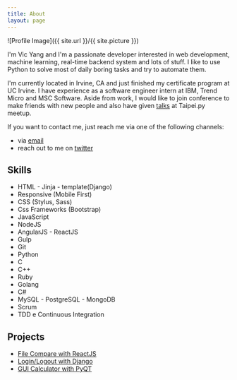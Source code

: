 ```yaml
---
title: About
layout: page
---
```

![Profile Image]({{ site.url }}/{{ site.picture }})


I'm Vic Yang and I'm a passionate developer interested in web development, machine learning, real-time backend system and lots of stuff. I like to use Python to solve most of daily boring tasks and try to automate them.

I'm currently located in Irvine, CA and just finished my certificate program at UC Irvine. I have experience as a software engineer intern at IBM, Trend Micro and MSC Software. Aside from work, I would like to join conference to make friends with new people and also have given [talks](https://www.slideshare.net/vrootic) at Taipei.py meetup.

If you want to contact me, just reach me via one of the following channels:

- via [email](mailto:vrootic@gmail.com)
- reach out to me on [twitter](https://twitter.com/vrootic)

<h2>Skills</h2>

<ul class="skill-list">
	<li>HTML - Jinja - template(Django)</li>
	<li>Responsive (Mobile First)</li>
	<li>CSS (Stylus, Sass)</li>
	<li>Css Frameworks (Bootstrap)</li>
	<li>JavaScript</li>
	<li>NodeJS</li>
	<li>AngularJS - ReactJS</li>
	<li>Gulp</li>
	<li>Git</li>
	<li>Python</li>
	<li>C</li>
	<li>C++</li>
	<li>Ruby</li>
	<li>Golang</li>
	<li>C#</li>
	<li>MySQL - PostgreSQL - MongoDB</li>
	<li>Scrum</li>
	<li>TDD e Continuous Integration</li>
</ul>

<h2>Projects</h2>

<ul>
	<li><a href="https://github.com/vrootic/FileCompare">File Compare with ReactJS</a></li>
	<li><a href="https://github.com/vrootic/i2x_challenge">Login/Logout with Django</a></li>
	<li><a href="https://github.com/vrootic/Bane">GUI Calculator with PyQT</a></li>
</ul>
